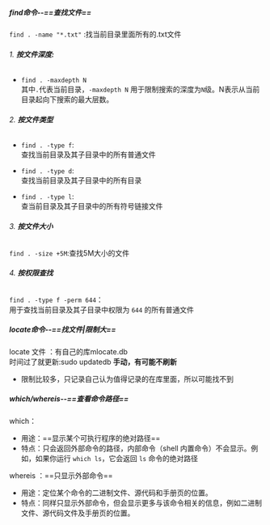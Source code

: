 ##### find命令--==查找文件==
`find . -name "*.txt"` :找当前目录里面所有的.txt文件  

###### 1. **按文件深度:**  
- `find . -maxdepth N`  
    其中`.`代表当前目录，`-maxdepth N` 用于限制搜索的深度为`N`级。N表示从当前目录起向下搜索的最大层数。  

###### 2. **按文件类型**  
- `find . -type f`:  
	查找当前目录及其子目录中的所有普通文件  

- `find . -type d`:  
	查找当前目录及其子目录中的所有目录  

- `find . -type l`:  
	查当前目录及其子目录中的所有符号链接文件  

###### 3. **按文件大小**  
`find . -size +5M`:查找5M大小的文件  
###### 4. **按权限查找**  
`find . -type f -perm 644`：  
用于查找当前目录及其子目录中权限为 `644` 的所有普通文件
##### **locate命令**--==找文件|限制大==
locate 文件 ：有自己的库mlocate.db  
时间过了就更新:sudo updatedb **手动，有可能不刷新**
- 限制比较多，只记录自己认为值得记录的在库里面，所以可能找不到

##### **which**/whereis--==查看命令路径==
which：
- 用途：==显示某个可执行程序的绝对路径==
- 特点：只会返回外部命令的路径，内部命令（shell 内置命令）不会显示。例如，如果你运行 `which ls`，它会返回 `ls` 命令的绝对路径  
  
whereis ：==只显示外部命令==
- 用途：定位某个命令的二进制文件、源代码和手册页的位置。
- 特点：同样只显示外部命令，但会显示更多与该命令相关的信息，例如二进制文件、源代码文件及手册页的位置。  
   

